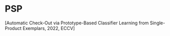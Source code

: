 # PSP
[Automatic Check-Out via Prototype-Based Classifier Learning from Single-Product Exemplars, 2022, ECCV]
